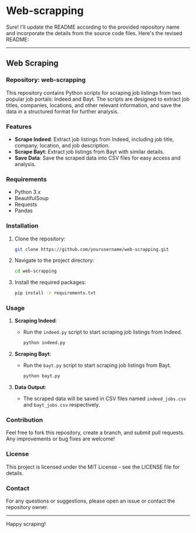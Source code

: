 # Web-scrapping


Sure! I'll update the README according to the provided repository name and incorporate the details from the source code files. Here's the revised README:

---

## Web Scraping

### Repository: web-scrapping

This repository contains Python scripts for scraping job listings from two popular job portals: Indeed and Bayt. The scripts are designed to extract job titles, companies, locations, and other relevant information, and save the data in a structured format for further analysis.

### Features

- **Scrape Indeed**: Extract job listings from Indeed, including job title, company, location, and job description.
- **Scrape Bayt**: Extract job listings from Bayt with similar details.
- **Save Data**: Save the scraped data into CSV files for easy access and analysis.

### Requirements

- Python 3.x
- BeautifulSoup
- Requests
- Pandas

### Installation

1. Clone the repository:
   ```bash
   git clone https://github.com/yourusername/web-scrapping.git
   ```
2. Navigate to the project directory:
   ```bash
   cd web-scrapping
   ```
3. Install the required packages:
   ```bash
   pip install -r requirements.txt
   ```

### Usage

1. **Scraping Indeed**:
   - Run the `indeed.py` script to start scraping job listings from Indeed.
     ```bash
     python indeed.py
     ```

2. **Scraping Bayt**:
   - Run the `bayt.py` script to start scraping job listings from Bayt.
     ```bash
     python bayt.py
     ```

3. **Data Output**:
   - The scraped data will be saved in CSV files named `indeed_jobs.csv` and `bayt_jobs.csv` respectively.

### Contribution

Feel free to fork this repository, create a branch, and submit pull requests. Any improvements or bug fixes are welcome!

### License

This project is licensed under the MIT License - see the LICENSE file for details.

### Contact

For any questions or suggestions, please open an issue or contact the repository owner.

---

Happy scraping!
